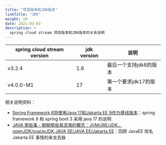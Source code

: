 ```yaml
---
title: "项目版本和JDK版本"
linkTitle: "JDK"
weight: 10
date: 2021-03-03
description: >
  spring cloud stream 项目版本和JDK版本的关系说明
---
```






| spring cloud stream version | jdk version | 说明                   |
| --------------------------- | ----------- | ---------------------- |
| v3.2.4                      | 1.8         | 最后一个支持jdk8的版本 |
| v4.0.0-M1                   | 17          | 第一个要求jdk17的版本  |

相关说明资料：

- [Spring Framework 6将使用Java 17和Jakarta EE 9作为基线版本](https://www.infoq.cn/article/4JBuzJI4sbFdoYHfF3h8)：spring framework 6 和 spring boot 3 采用 java 17 的说明
- [JAVA 那些事 - 聊聊那些易混淆的概念：JVM/JRE/JDK，openJDK/oracleJDK,JAVA SE/JAVA EE/Jakarta EE](https://xie.infoq.cn/article/0ae03c8d628341da6f18b4077)：回顾 JavaEE 改名 Jakarta EE 事情的来龙去脉  